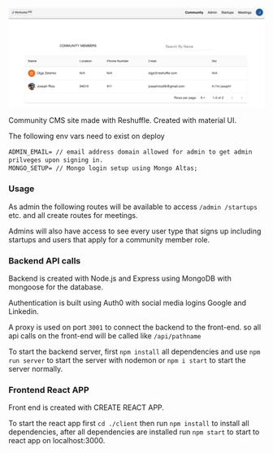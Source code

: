<p  align="center">
  <img src="./screenshot.png">
</p>

Community CMS site made with Reshuffle. Created with material UI.

The following env vars need to exist on deploy

```
ADMIN_EMAIL= // email address domain allowed for admin to get admin prilveges upon signing in.
MONGO_SETUP= // Mongo login setup using Mongo Altas;

```

### Usage

As admin the following routes will be available to access `/admin /startups` etc. and all create routes for meetings.

Admins will also have access to see every user type that signs up including startups and users that apply for a community member role.

### Backend API calls

Backend is created with Node.js and Express using MongoDB with mongoose for the database.

Authentication is built using Auth0 with social media logins Google and Linkedin.

A proxy is used on port `3001` to connect the backend to the front-end. so all api calls on the front-end will be called like `/api/pathname`

To start the backend server, first `npm install` all dependencies and use `npm run server` to start the server with nodemon or `npm i start` to start the server normally.

### Frontend React APP

Front end is created with CREATE REACT APP.

To start the react app first `cd ./client` then run `npm install` to install all dependencies, after all dependencies are installed run `npm start` to start to react app on localhost:3000.
